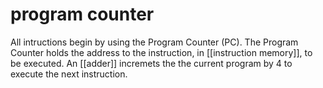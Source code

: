 # program counter
All intructions begin by using the Program Counter (PC). The Program Counter holds the address to the instruction, in [[instruction memory]], to be executed. An [[adder]] incremets the the current program by 4 to execute the next instruction. 

